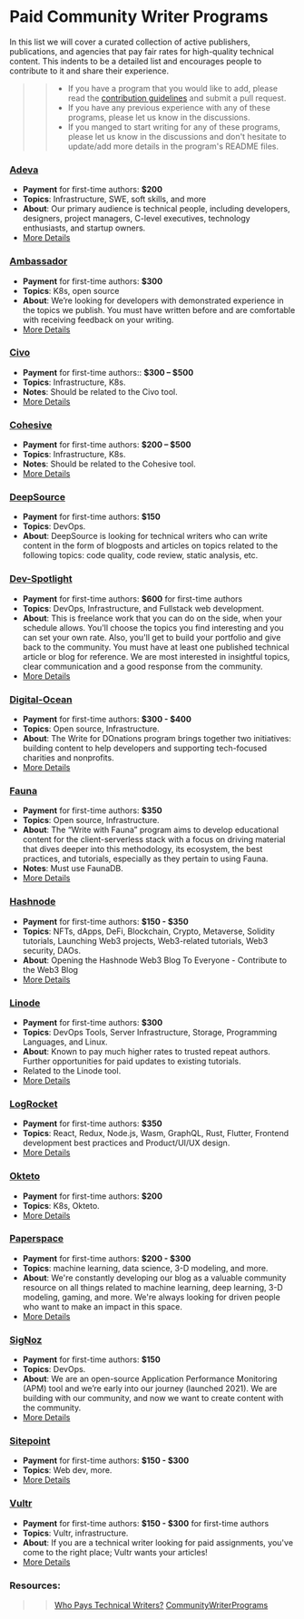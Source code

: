 # Paid Community Writer Programs
In this list we will cover a curated collection of active publishers, publications, and agencies that pay fair rates for high-quality technical content. 
This indents to be a detailed list and encourages people to contribute to it and share their experience. 
>> - If you have a program that you would like to add, please read the [contribution guidelines](CONTRIBUTING.md) and submit a pull request.
>> - If you have any previous experience with any of these programs, please let us know in the discussions.
>> - If you manged to start writing for any of these programs, please let us know in the discussions and don't hesitate to update/add more details in the program's README files.
### [Adeva](https://adevait.com/write-for-us?utm_source=referral&utm_medium=aggregator&utm_campaign=whopaystechnicalwriters.com)
- **Payment** for first-time authors: **$200** 
- **Topics**: Infrastructure, SWE, soft skills, and more
- **About**: Our primary audience is technical people, including developers, designers, project managers, C-level executives, technology enthusiasts, and startup owners.
- [More Details](Programs/Adeva/README.md)
### [Ambassador](https://www.getambassador.io/write-for-us/?utm_source=referral&utm_medium=aggregator&utm_campaign=whopaystechnicalwriters.com)
- **Payment** for first-time authors: **$300** 
- **Topics**: K8s, open source
- **About**: We’re looking for developers with demonstrated experience in the topics we publish. You must have written before and are comfortable with receiving feedback on your writing.
- [More Details](Programs/Ambassador/README.md)
### [Civo](https://www.civo.com/write-for-us?utm_source=referral&utm_medium=aggregator&utm_campaign=whopaystechnicalwriters.com)
- **Payment** for first-time authors:: **$300 – $500**
- **Topics**: Infrastructure, K8s.
- **Notes**: Should be related to the Civo tool.
- [More Details](Programs/Civo/README.md)
### [Cohesive](https://cohesiveso.notion.site/Cohesive-Writers-Program-114332379ec8444f8ca0ee774b805253)
- **Payment** for first-time authors: **$200 – $500**
- **Topics**: Infrastructure, K8s.
- **Notes**: Should be related to the Cohesive tool.
- [More Details](Programs/Cohesive/README.md)
### [DeepSource](https://deepsource.io/tech-writer/?utm_source=referral&utm_medium=aggregator&utm_campaign=whopaystechnicalwriters.com)
- **Payment** for first-time authors: **$150** 
- **Topics**: DevOps.
- **About**: DeepSource is looking for technical writers who can write content in the form of blogposts and articles on topics related to the following topics: code quality, code review, static analysis, etc.
### [Dev-Spotlight](https://www.devspotlight.com/jobs/?utm_source=referral&utm_medium=aggregator&utm_campaign=whopaystechnicalwriters.com)
- **Payment** for first-time authors: **$600** for first-time authors
- **Topics**: DevOps, Infrastructure, and Fullstack web development.
- **About**: This is freelance work that you can do on the side, when your schedule allows. You'll choose the topics you find interesting and you can set your own rate. Also, you'll get to build your portfolio and give back to the community. You must have at least one published technical article or blog for reference. We are most interested in insightful topics, clear communication and a good response from the community.
- [More Details](Programs/Dev-Spotlight/README.md)
### [Digital-Ocean](https://www.digitalocean.com/community/pages/write-for-digitalocean?utm_source=referral&utm_medium=aggregator&utm_campaign=whopaystechnicalwriters.com)
- **Payment** for first-time authors: **$300 - $400** 
- **Topics**: Open source, Infrastructure.
- **About**: The Write for DOnations program brings together two initiatives: building content to help developers and supporting tech-focused charities and nonprofits.
- [More Details](Programs/Digital-Ocean/README.md)
### [Fauna](https://fauna.com/blog/write-with-fauna?utm_source=referral&utm_medium=aggregator&utm_campaign=whopaystechnicalwriters.com)
- **Payment** for first-time authors: **$350**
- **Topics**: Open source, Infrastructure.
- **About**: The “Write with Fauna” program aims to develop educational content for the client-serverless stack with a focus on driving material that dives deeper into this methodology, its ecosystem, the best practices, and tutorials, especially as they pertain to using Fauna. 
- **Notes**: Must use FaunaDB.
- [More Details](Programs/Fauna/README.md)
### [Hashnode](https://web3.hashnode.com/contribute-to-the-web3-blog?utm_source=referral&utm_medium=aggregator&utm_campaign=whopaystechnicalwriters.com#heading-payment-model)
- **Payment** for first-time authors: **$150 - $350**
- **Topics**: NFTs, dApps, DeFi, Blockchain, Crypto, Metaverse, Solidity tutorials, Launching Web3 projects, Web3-related tutorials, Web3 security, DAOs.
- **About**: Opening the Hashnode Web3 Blog To Everyone - Contribute to the Web3 Blog
- [More Details](Programs/Hashnode/README.md)
### [Linode](https://www.linode.com/lp/write-for-linode/?utm_source=referral&utm_medium=aggregator&utm_campaign=whopaystechnicalwriters.com)
- **Payment** for first-time authors: **$300**
- **Topics**: DevOps Tools, Server Infrastructure, Storage, Programming Languages, and Linux.
- **About**: Known to pay much higher rates to trusted repeat authors. Further opportunities for paid updates to existing tutorials.
- Related to the Linode tool.
- [More Details](Programs/Linode/README.md)
### [LogRocket](https://blog.logrocket.com/become-a-logrocket-guest-author/?utm_source=referral&utm_medium=aggregator&utm_campaign=whopaystechnicalwriters.com#utm_source%3Dreferral%26utm_medium%3Daggregator%26utm_campaign%3Dwhopaystechnicalwriters.com)
- **Payment** for first-time authors: **$350**
- **Topics**: React, Redux, Node.js, Wasm, GraphQL, Rust, Flutter, Frontend development best practices and Product/UI/UX design.
- [More Details](Programs/LogRocket/README.md)
### [Okteto](https://www.okteto.com/tech-writer/?utm_source=referral&utm_medium=aggregator&utm_campaign=whopaystechnicalwriters.com)
- **Payment** for first-time authors: **$200** 
- **Topics**: K8s, Okteto.
- [More Details](Programs/Okteto/README.md)
### [Paperspace](https://blog.paperspace.com/write-for-paperspace/?utm_source=referral&utm_medium=aggregator&utm_campaign=whopaystechnicalwriters.com)
- **Payment** for first-time authors: **$200 - $300**
- **Topics**: machine learning, data science, 3-D modeling, and more.
- **About**: We're constantly developing our blog as a valuable community resource on all things related to machine learning, deep learning, 3-D modeling, gaming, and more. We're always looking for driven people who want to make an impact in this space.
- [More Details](Programs/Paperspace/README.md)
### [SigNoz](https://signoz.io/technical-writer-program/?utm_source=referral&utm_medium=aggregator&utm_campaign=whopaystechnicalwriters.com)
- **Payment** for first-time authors: **$150**
- **Topics**: DevOps.
- **About**: We are an open-source Application Performance Monitoring (APM) tool and we’re early into our journey (launched 2021). We are building with our community, and now we want to create content with the community.
- [More Details](Programs/SigNoz/README.md) 
### [Sitepoint](https://www.sitepoint.com/write-for-us/?utm_source=referral&utm_medium=aggregator&utm_campaign=whopaystechnicalwriters.com)
- **Payment** for first-time authors: **$150 - $300** 
- **Topics**: Web dev, more.
- [More Details](Programs/Sitepoint/README.md)
### [Vultr](https://www.sitepoint.com/write-for-us/?utm_source=referral&utm_medium=aggregator&utm_campaign=whopaystechnicalwriters.com)
- **Payment** for first-time authors: **$150 - $300** for first-time authors
- **Topics**: Vultr, infrastructure.
- **About**: If you are a technical writer looking for paid assignments, you've come to the right place; Vultr wants your articles!
- [More Details](Programs/Vultr/README.md)

### Resources:
>> [Who Pays Technical Writers?](https://whopaystechnicalwriters.com/?)
>> [CommunityWriterPrograms](https://github.com/malgamves/CommunityWriterPrograms)



